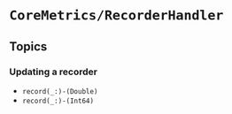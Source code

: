 # ``CoreMetrics/RecorderHandler``

## Topics

### Updating a recorder

- ``record(_:)-(Double)``
- ``record(_:)-(Int64)``
